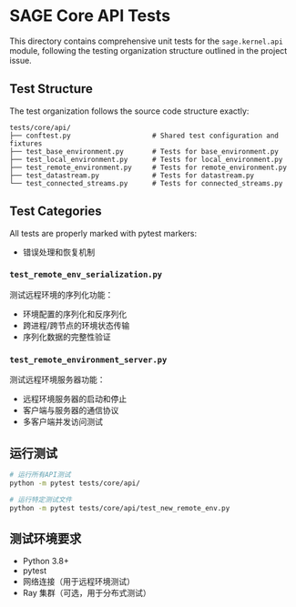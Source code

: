 # SAGE Core API Tests

This directory contains comprehensive unit tests for the `sage.kernel.api` module, following the testing organization structure outlined in the project issue.

## Test Structure

The test organization follows the source code structure exactly:

```
tests/core/api/
├── conftest.py                    # Shared test configuration and fixtures
├── test_base_environment.py       # Tests for base_environment.py
├── test_local_environment.py      # Tests for local_environment.py
├── test_remote_environment.py     # Tests for remote_environment.py
├── test_datastream.py             # Tests for datastream.py
└── test_connected_streams.py      # Tests for connected_streams.py
```

## Test Categories

All tests are properly marked with pytest markers:
- 错误处理和恢复机制

### `test_remote_env_serialization.py`  
测试远程环境的序列化功能：
- 环境配置的序列化和反序列化
- 跨进程/跨节点的环境状态传输
- 序列化数据的完整性验证

### `test_remote_environment_server.py`
测试远程环境服务器功能：
- 远程环境服务器的启动和停止
- 客户端与服务器的通信协议
- 多客户端并发访问测试

## 运行测试

```bash
# 运行所有API测试
python -m pytest tests/core/api/

# 运行特定测试文件
python -m pytest tests/core/api/test_new_remote_env.py
```

## 测试环境要求

- Python 3.8+
- pytest
- 网络连接（用于远程环境测试）
- Ray 集群（可选，用于分布式测试）
